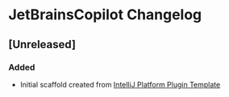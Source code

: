<!-- Keep a Changelog guide -> https://keepachangelog.com -->

# JetBrainsCopilot Changelog

## [Unreleased]
### Added
- Initial scaffold created from [IntelliJ Platform Plugin Template](https://github.com/JetBrains/intellij-platform-plugin-template)
